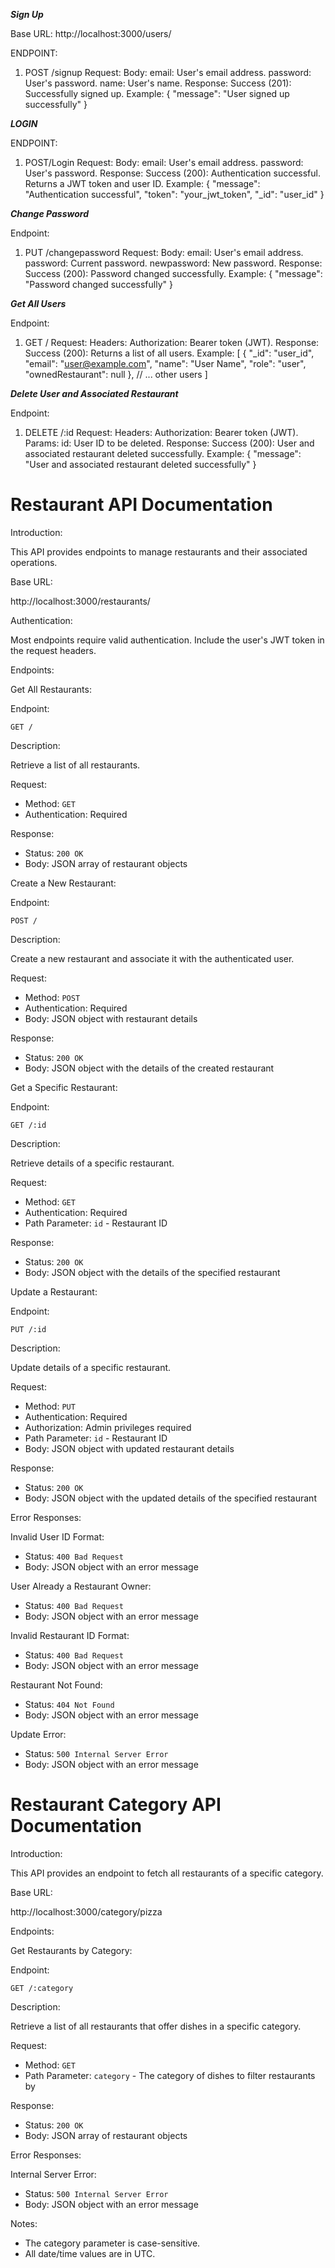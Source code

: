 ***Sign Up***

Base URL: http://localhost:3000/users/

ENDPOINT:
1. POST /signup
   Request:
   Body:
       email: User's email address.
       password: User's password.
       name: User's name.
    Response:
       Success (201):
       Successfully signed up.
    Example:
        {
            "message": "User signed up successfully"
        }


***LOGIN***

ENDPOINT:
1. POST/Login
    Request:
    Body:
        email: User's email address.
        password: User's password.
    Response:
        Success (200):
        Authentication successful. Returns a JWT token and user ID.
        Example:
        {
           "message": "Authentication successful",
            "token": "your_jwt_token",
            "_id": "user_id"
        }

***Change Password***

Endpoint:
1. PUT /changepassword
    Request:
    Body:
        email: User's email address.
        password: Current password.
        newpassword: New password.
    Response:
        Success (200):
        Password changed successfully.
        Example:
        {
             "message": "Password changed successfully"
        }

***Get All Users***

Endpoint:
1. GET /
    Request:
    Headers:
        Authorization: Bearer token (JWT).
    Response:
        Success (200):
        Returns a list of all users.
        Example:
        [
            {
                "_id": "user_id",
                "email": "user@example.com",
                "name": "User Name",
                "role": "user",
               "ownedRestaurant": null
            },
            // ... other users
        ]

***Delete User and Associated Restaurant***

Endpoint:
1. DELETE /:id
    Request:
    Headers:
        Authorization: Bearer token (JWT).
    Params:
        id: User ID to be deleted.
    Response:
        Success (200):
        User and associated restaurant deleted successfully.
        Example:
        {
            "message": "User and associated restaurant deleted successfully"
        }



# Restaurant API Documentation

Introduction:

This API provides endpoints to manage restaurants and their associated operations.

Base URL:

http://localhost:3000/restaurants/

Authentication:

Most endpoints require valid authentication. Include the user's JWT token in the request headers.

Endpoints:

Get All Restaurants:

Endpoint:

`GET /`

Description:

Retrieve a list of all restaurants.

Request:

- Method: `GET`
- Authentication: Required

Response:

- Status: `200 OK`
- Body: JSON array of restaurant objects

Create a New Restaurant:

Endpoint:

`POST /`

Description:

Create a new restaurant and associate it with the authenticated user.

Request:

- Method: `POST`
- Authentication: Required
- Body: JSON object with restaurant details

Response:

- Status: `200 OK`
- Body: JSON object with the details of the created restaurant

Get a Specific Restaurant:

Endpoint:

`GET /:id`

Description:

Retrieve details of a specific restaurant.

Request:

- Method: `GET`
- Authentication: Required
- Path Parameter: `id` - Restaurant ID

Response:

- Status: `200 OK`
- Body: JSON object with the details of the specified restaurant

Update a Restaurant:

Endpoint:

`PUT /:id`

Description:

Update details of a specific restaurant.

Request:

- Method: `PUT`
- Authentication: Required
- Authorization: Admin privileges required
- Path Parameter: `id` - Restaurant ID
- Body: JSON object with updated restaurant details

Response:

- Status: `200 OK`
- Body: JSON object with the updated details of the specified restaurant

Error Responses:

Invalid User ID Format:

- Status: `400 Bad Request`
- Body: JSON object with an error message

User Already a Restaurant Owner:

- Status: `400 Bad Request`
- Body: JSON object with an error message

Invalid Restaurant ID Format:

- Status: `400 Bad Request`
- Body: JSON object with an error message

Restaurant Not Found:

- Status: `404 Not Found`
- Body: JSON object with an error message

Update Error:

- Status: `500 Internal Server Error`
- Body: JSON object with an error message




# Restaurant Category API Documentation

Introduction:

This API provides an endpoint to fetch all restaurants of a specific category.

Base URL:

http://localhost:3000/category/pizza

Endpoints:

Get Restaurants by Category:

Endpoint:

`GET /:category`

Description:

Retrieve a list of all restaurants that offer dishes in a specific category.

Request:

- Method: `GET`
- Path Parameter: `category` - The category of dishes to filter restaurants by

Response:

- Status: `200 OK`
- Body: JSON array of restaurant objects

Error Responses:

Internal Server Error:

- Status: `500 Internal Server Error`
- Body: JSON object with an error message

Notes:

- The category parameter is case-sensitive.
- All date/time values are in UTC.
